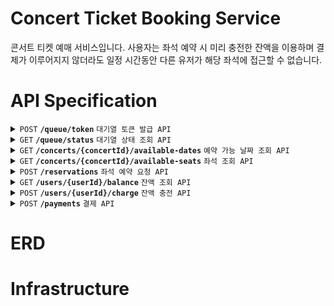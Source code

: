 # Concert Ticket Booking Service
콘서트 티켓 예매 서비스입니다. 사용자는 좌석 예약 시 미리 충전한 잔액을 이용하며 결제가 이루어지지 않더라도 일정 시간동안 다른 유저가 해당 좌석에 접근할 수 없습니다.

# API Specification
<details>
 <summary><code>POST</code> <code><b>/queue/token</b></code> <code>대기열 토큰 발급 API</code></summary>

#### Description
> 사용자 대기열 토큰을 발급받습니다.

#### Request
> ```json
> {
>   "userId": "string (UUID)"
> }
> ```

#### Response
> **Success (200)**
> ```json
> {
>   "token": "string (JWT)",
>   "queuePosition": "number",
>   "estimatedWaitTime": "number (minutes)",
>   "status": "WAITING | ACTIVE"
> }
> ```
> 
> **Error (400)**
> ```json
> {
>   "statusCode": 400,
>   "message": "Invalid user ID format",
>   "error": "Bad Request"
> }
> ```
</details>

<details>
 <summary><code>GET</code> <code><b>/queue/status</b></code> <code>대기열 상태 조회 API</code></summary>

#### Description
> 현재 사용자의 대기열 상태를 조회합니다.

#### Request
> ##### Headers
> - `Authorization: Bearer {queue_token}`

#### Response
> **Success (200)**
> ```json
> {
>   "queuePosition": "number",
>   "estimatedWaitTime": "number (minutes)",
>   "status": "WAITING | ACTIVE | EXPIRED"
> }
> ```
> 
> **Error (401)**
> ```json
> {
>   "statusCode": 401,
>   "message": "Invalid or expired token",
>   "error": "Unauthorized"
> }
> ```
</details>

<details>
 <summary><code>GET</code> <code><b>/concerts/{concertId}/available-dates</b></code> <code>예약 가능 날짜 조회 API</code></summary>

#### Description
> 콘서트의 예약 가능한 날짜 목록을 조회합니다.

#### Request
> ##### Headers
> - `Authorization: Bearer {queue_token}`
> 
> ##### Path Parameters
> - `concertId` (number): 콘서트 ID

#### Response
> **Success (200)**
> ```json
> {
>   "concertId": "number",
>   "availableDates": "string[] (YYYY-MM-DD)"
> }
> ```
</details>

<details>
 <summary><code>GET</code> <code><b>/concerts/{concertId}/available-seats</b></code> <code>좌석 조회 API</code></summary>

#### Description
> 특정 날짜의 예약 가능한 좌석 정보를 조회합니다.

#### Request
> ##### Headers
> - `Authorization: Bearer {queue_token}`
> 
> ##### Path Parameters
> - `concertId` (number): 콘서트 ID
> 
> ##### Query Parameters
> - `date` (string, required): 조회할 날짜 (YYYY-MM-DD)

#### Response
> **Success (200)**
> ```json
> {
>   "concertId": "number",
>   "date": "string (YYYY-MM-DD)",
>   "seats": [
>     {
>       "seatNumber": "number",
>       "price": "number"
>     }
>   ]
> }
> ```
> 
> **Error (404)**
> ```json
> {
>   "statusCode": 404,
>   "message": "Concert not found",
>   "error": "Not Found"
> }
> ```
</details>

<details>
 <summary><code>POST</code> <code><b>/reservations</b></code> <code>좌석 예약 요청 API</code></summary>

#### Description
> 좌석을 임시 예약합니다. (5분간 임시 배정)

#### Request
> ##### Headers
> - `Authorization: Bearer {queue_token}`
> 
> ##### Body
> ```json
> {
>   "concertId": "number",
>   "date": "string (YYYY-MM-DD)",
>   "seatNumber": "number"
> }
> ```

#### Response
> **Success (201)**
> ```json
> {
>   "reservationId": "string (UUID)",
>   "concertId": "number",
>   "date": "string (YYYY-MM-DD)",
>   "seatNumber": "number",
>   "status": "TEMPORARILY_RESERVED",
>   "expiresAt": "string (ISO 8601)",
>   "price": "number"
> }
> ```
> 
> **Error (409)**
> ```json
> {
>   "statusCode": 409,
>   "message": "Seat is already reserved",
>   "error": "Conflict"
> }
> ```
> 
> **Error (403)**
> ```json
> {
>   "statusCode": 403,
>   "message": "Queue token is not active",
>   "error": "Forbidden"
> }
> ```
</details>

<details>
 <summary><code>GET</code> <code><b>/users/{userId}/balance</b></code> <code>잔액 조회 API</code></summary>

#### Description
> 사용자의 현재 잔액을 조회합니다.

#### Request
> ##### Headers
> - `Authorization: Bearer {queue_token}`
> 
> ##### Path Parameters
> - `userId` (string): 사용자 UUID

#### Response
> **Success (200)**
> ```json
> {
>   "userId": "string (UUID)",
>   "balance": "number"
> }
> ```
</details>

<details>
 <summary><code>POST</code> <code><b>/users/{userId}/charge</b></code> <code>잔액 충전 API</code></summary>

#### Description
> 사용자 계정에 잔액을 충전합니다.

#### Request
> ##### Headers
> - `Authorization: Bearer {queue_token}`
> 
> ##### Path Parameters
> - `userId` (string): 사용자 UUID
> 
> ##### Body
> ```json
> {
>   "amount": "number (positive)"
> }
> ```

#### Response
> **Success (200)**
> ```json
> {
>   "userId": "string (UUID)",
>   "chargedAmount": "number",
>   "balance": "number",
>   "chargedAt": "string (ISO 8601)"
> }
> ```
> 
> **Error (400)**
> ```json
> {
>   "statusCode": 400,
>   "message": "Amount must be positive",
>   "error": "Bad Request"
> }
> ```
</details>

<details>
 <summary><code>POST</code> <code><b>/payments</b></code> <code>결제 API</code></summary>

#### Description
> 예약된 좌석에 대한 결제를 처리합니다.

#### Request
> ##### Headers
> - `Authorization: Bearer {queue_token}`
> 
> ##### Body
> ```json
> {
>   "reservationId": "string (UUID)"
> }
> ```

#### Response
> **Success (200)**
> ```json
> {
>   "paymentId": "string (UUID)",
>   "reservationId": "string (UUID)",
>   "userId": "string (UUID)",
>   "amount": "number",
>   "status": "COMPLETED",
>   "paidAt": "string (ISO 8601)"
> }
> ```
> 
> **Error (400)**
> ```json
> {
>   "statusCode": 400,
>   "message": "Reservation has expired",
>   "error": "Bad Request"
> }
> ```
> 
> **Error (402)**
> ```json
> {
>   "statusCode": 402,
>   "message": "Insufficient balance",
>   "error": "Payment Required"
> }
> ```
</details>

# ERD
# Infrastructure